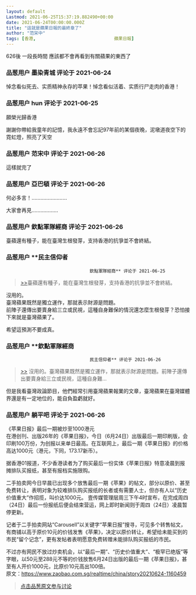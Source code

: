 ```yaml
---
layout: default
Lastmod: 2021-06-25T15:37:19.882490+00:00
date: 2021-06-24T00:00:00.000Z
title: "這就是蘋果日報的最終章了"
author: "范宋中"
tags: [香港,								蘋果日報]
---
```


626後 一段長時間 應該都不會再看到有關蘋果的東西了

            
### 品葱用户 **墨染青城** 评论于 2021-06-24
        
悼念看似死去、实质精神永存的苹果！悼念看似活着、实质行尸走肉的香港！
        


            
### 品葱用户 **hun** 评论于 2021-06-25
        
願榮光歸香港  
  
謝謝你帶給我童年的記憶，我永遠不會忘記97年前的某個夜晚，泥墩道夜空下的霓虹燈，照亮了天空
        


            
### 品葱用户 **范宋中** 评论于 2021-06-26
        
這樣就完了
        


            
### 品葱用户 **亞巴頓** 评论于 2021-06-26
        
何必多言！……………………  
  
大家會再見………………
        


            
### 品葱用户 **欽點軍隊經商** 评论于 2021-06-26
        
臺蘋還有種子，能在臺灣生根發芽，支持香港的抗爭並不會終結。
        


            
### 品葱用户 **民主信仰者				
									欽點軍隊經商** 评论于 2021-06-25
        
> [\>>]( "/video/item_id-40963#")臺蘋還有種子，能在臺灣生根發芽，支持香港的抗爭並不會終結。

  
沒用的。  
臺灣蘋果既然是獨立運作，那就表示財源是問題。  
前陣子還傳出要賣身給三立或民視，這種自身難保的情況還怎麼生根發芽？恐怕接下來就是臺灣蘋果了。  
  
希望這預測不要成真。
        


            
### 品葱用户 **欽點軍隊經商				
									民主信仰者** 评论于 2021-06-26
        
> [\>>]( "/video/item_id-40964#") 沒用的。臺灣蘋果既然是獨立運作，那就表示財源是問題。前陣子還傳出要賣身給三立或民視，這種自身難...

  
但是我看臺灣政論節目，他們經常引用臺灣蘋果報業的文章，臺灣蘋果在臺灣媒體界還是有一定地位的，能自負盈虧就好。
        


            
### 品葱用户 **躺平吧** 评论于 2021-06-26
        
《苹果日报》最后一期被炒至1000港元  
在港创刊、出版26年的《苹果日报》，今日（6月24日）出版最后一期印刷版，会印刷100万份，为创报以来单日最高。在互联网上，最后一期《苹果日报》的价格高达1000元（港元，下同，173.17新币）。  
  
据香港01报道，不少香港读者为了购买最后一份实体《苹果日报》特意凌晨到报摊排队买报纸，甚至有报档实施限购。  
  
二手拍卖网今日早晨已出现多个放售最后一期《苹果》的帖文，部分以原价、甚至免费转让，表明对象为较难排队购买报纸的长者或有需要人士，但亦有人以“历史价值重大”作招揽，叫价达1000元。 壹传媒管理层周三下午4时宣布，在完成周四（24日）最后一份报纸后便会结束营运，网上即时新闻则于周四（24日）凌晨暂停更新。  
  
记者于二手拍卖网站“Carousell”以关键字“苹果日报”搜寻，可见多个转售帖文，有商铺以高于原价10元的价钱发售《苹果》，决定以原价转让，希望给未能买到的市民“留个记念”，更有发帖者表明愿意免费转赠未能排队购买报纸的市民。  
  
不过亦有网民不放过炒卖机会，以“最后一期”、“历史价值重大”、“极罕已绝版”等字眼，以50元至288元不等的价钱放售6月24日出版的最后一期《苹果日报》，甚至有人开价1000元，比原价10元高出100倍。   
原文：https://www.zaobao.com.sg/realtime/china/story20210624-1160459
        






> [点击品葱原文参与讨论](https://pincong.rocks/video/4642)


